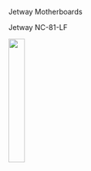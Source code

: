 Jetway Motherboards

Jetway NC-81-LF

<img src="https://camo.githubusercontent.com/accdafecdd83a604ee953b0419b33dfafa24717988e3f6e432d74442618ebb08/68747470733a2f2f7777772e6a65747761792e72752f6e65746361745f66696c65732f313238332f313331302f685f3061646531616432616665303566306634643736396131366339323438396332" width="25%"></img>
